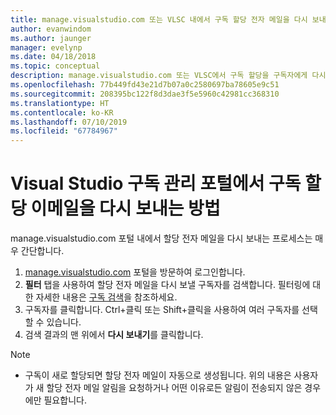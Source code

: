 ```yaml
---
title: manage.visualstudio.com 또는 VLSC 내에서 구독 할당 전자 메일을 다시 보내는 방법 | Microsoft Docs
author: evanwindom
ms.author: jaunger
manager: evelynp
ms.date: 04/18/2018
ms.topic: conceptual
description: manage.visualstudio.com 또는 VLSC에서 구독 할당을 구독자에게 다시 보내는 방법 알아보기
ms.openlocfilehash: 77b449fd43e21d7b07a0c2580697ba78605e9c51
ms.sourcegitcommit: 208395bc122f8d3dae3f5e5960c42981cc368310
ms.translationtype: HT
ms.contentlocale: ko-KR
ms.lasthandoff: 07/10/2019
ms.locfileid: "67784967"
---
```

# <a name="how-to-resend-subscription-assignment-emails-in-the-visual-studio-subscription-management-portal"></a>Visual Studio 구독 관리 포털에서 구독 할당 이메일을 다시 보내는 방법

manage.visualstudio.com 포털 내에서 할당 전자 메일을 다시 보내는 프로세스는 매우 간단합니다.

1. [manage.visualstudio.com](https://manage.visualstudio.com) 포털을 방문하여 로그인합니다.
2. **필터** 탭을 사용하여 할당 전자 메일을 다시 보낼 구독자를 검색합니다. 필터링에 대한 자세한 내용은 [구독 검색](search-license.md)을 참조하세요.
3. 구독자를 클릭합니다.  Ctrl+클릭 또는 Shift+클릭을 사용하여 여러 구독자를 선택할 수 있습니다.
4. 검색 결과의 맨 위에서 **다시 보내기**를 클릭합니다.

> [!NOTE]
> - 구독이 새로 할당되면 할당 전자 메일이 자동으로 생성됩니다. 위의 내용은 사용자가 새 할당 전자 메일 알림을 요청하거나 어떤 이유로든 알림이 전송되지 않은 경우에만 필요합니다.
